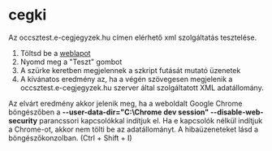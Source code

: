 # cegki

Az occsztest.e-cegjegyzek.hu címen elérhető xml szolgáltatás tesztelése.

1. Töltsd be a [weblapot](https://javargo.github.io/cegki/index.html)
2. Nyomd meg a "Teszt" gombot
3. A szürke keretben megjelennek a szkript futását mutató üzenetek
3. A kívánatos eredmény az, ha a végén szövegesen megjelenik a occsztest.e-cegjegyzek.hu szerver által szolgáltatott XML adatállomány.

Az elvárt eredmény akkor jelenik meg, ha a weboldalt Google Chrome böngészőben a **--user-data-dir="C:\Chrome dev session" --disable-web-security** parancssori kapcsolókkal indítjuk el. Ha e kapcsolók nélkül indítjuk a Chrome-ot, akkor nem tölti be az adatállományt. A hibaüzeneteket lásd a böngészőkonzolban. (Ctrl + Shift + I)

